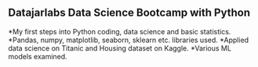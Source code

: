 ## Datajarlabs Data Science Bootcamp with Python

*My first steps into Python coding, data science and basic statistics.
*Pandas, numpy, matplotlib, seaborn, sklearn etc. libraries used.
*Applied data science on Titanic and Housing dataset on Kaggle.
*Various ML models examined.



